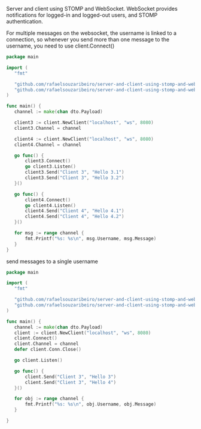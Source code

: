 Server and client using STOMP and WebSocket. WebSocket provides notifications for logged-in and logged-out users, and STOMP authentication.

For multiple messages on the websocket, the username is linked to a connection, so whenever you send more than one message to the username, you need to use client.Connect()

 ```go
package main

import (
	"fmt"

	"github.com/rafaelsouzaribeiro/server-and-client-using-stomp-and-websocket-in-golang/internal/infra/web/websocket/client"
	"github.com/rafaelsouzaribeiro/server-and-client-using-stomp-and-websocket-in-golang/internal/usecase/dto"
)

func main() {
	channel := make(chan dto.Payload)

	client3 := client.NewClient("localhost", "ws", 8080)
	client3.Channel = channel

	client4 := client.NewClient("localhost", "ws", 8080)
	client4.Channel = channel

	go func() {
		client3.Connect()
		go client3.Listen()
		client3.Send("Client 3", "Hello 3.1")
		client3.Send("Client 3", "Hello 3.2")
	}()

	go func() {
		client4.Connect()
		go client4.Listen()
		client4.Send("Client 4", "Hello 4.1")
		client4.Send("Client 4", "Hello 4.2")
	}()

	for msg := range channel {
		fmt.Printf("%s: %s\n", msg.Username, msg.Message)
	}
}

```
send messages to a single username

 ```go
package main

import (
	"fmt"

	"github.com/rafaelsouzaribeiro/server-and-client-using-stomp-and-websocket-in-golang/internal/infra/web/websocket/client"
	"github.com/rafaelsouzaribeiro/server-and-client-using-stomp-and-websocket-in-golang/internal/usecase/dto"
)

func main() {
	channel := make(chan dto.Payload)
	client := client.NewClient("localhost", "ws", 8080)
	client.Connect()
	client.Channel = channel
	defer client.Conn.Close()

	go client.Listen()

	go func() {
		client.Send("Client 3", "Hello 3")
		client.Send("Client 3", "Hello 4")
	}()

	for obj := range channel {
		fmt.Printf("%s: %s\n", obj.Username, obj.Message)
	}

}


 ```